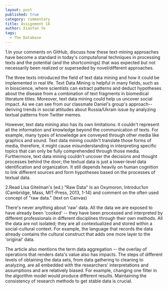 ```yaml
---
layout: post
published: true
category: commentary
title: Assignment 18
author: Xiaofan Ye
tags:
  - The Database
---
```

1.In your comments on GitHub, discuss how these text-mining approaches have become a standard in today's computa1onal techniques in processing texts and the potential (and the shortcomings) that was expected but not necessarily been realized 
or superseded by novel/different approaches. 

The three texts introduced the field of text data mining and how it could be implemented in real life. Text Data Mining is helpful in many fields, such as in bioscience, where scientists can extract patterns and deduct hypotheses about the disease from a combination of text fragments in biomedical literature titles. Moreover, text data mining could help us uncover social impact. As we can see from our classmate Daniel's group's approach-- deriving trends in social attitudes about Russia/Ukrain issue by analyzing textual patterns from Twitter memes.

However, text data mining also has its own limitations: it couldn't represent all the information and knowledge beyond the communication of texts. For example, many types of knowledge are conveyed through other media like graphics and sound. Text data mining couldn't translate those forms of media, therefore, it might cause misunderstanding in interpreting specific topics that can only be fully comprehended through those media. Furthermore, text data mining couldn't uncover the decisions and thought processes behind the door; the textual data is just a lower-level data identification and organization. It still depends heavily on human cognition to link different sources and form hypotheses based on the processes of textual data.


2.Read Lisa Gitelman's (ed.) "Raw Data" Is an Oxymoron, Introduc1on (Cambridge, Mass, MIT-Press, 2013, 1-14) and comment on the often used concept of "raw data." (text on Canvas)


There's never anything about 'raw' data. All the data we are exposed to have already been 'cooked' -- they have been processed and interpreted by different professionals in different disciplines through their own methods. All the data are not isolated; they are all contextualized and stored within a social-cultural context. For example, the language that records the data already contains the cultural construct that adds one more layer to the 'original' data.

The article also mentions the term data aggregation -- the overlay of operations that renders data's value also has impacts. The steps of different levels of obtaining the data sets, from data gathering to cleaning to analyzing, are all embedded with the researchers' interpretations and assumptions and are relatively biased. For example, changing one filter in the algorithm model would produce different results. Maintaining the consistency of research methods to get stable data is crucial.



